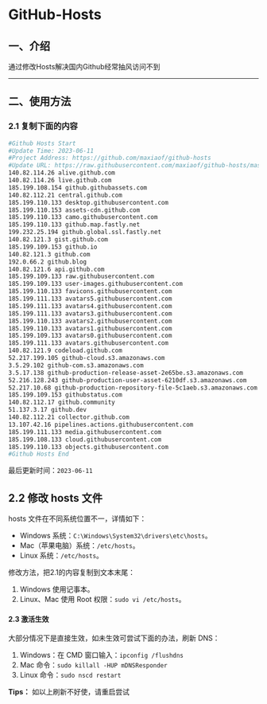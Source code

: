 # GitHub-Hosts

## 一、介绍
通过修改Hosts解决国内Github经常抽风访问不到

---

## 二、使用方法

### 2.1 复制下面的内容
```bash
#Github Hosts Start
#Update Time: 2023-06-11
#Project Address: https://github.com/maxiaof/github-hosts
#Update URL: https://raw.githubusercontent.com/maxiaof/github-hosts/master/hosts
140.82.114.26 alive.github.com
140.82.114.26 live.github.com
185.199.108.154 github.githubassets.com
140.82.112.21 central.github.com
185.199.110.133 desktop.githubusercontent.com
185.199.110.153 assets-cdn.github.com
185.199.110.133 camo.githubusercontent.com
185.199.110.133 github.map.fastly.net
199.232.25.194 github.global.ssl.fastly.net
140.82.121.3 gist.github.com
185.199.109.153 github.io
140.82.121.3 github.com
192.0.66.2 github.blog
140.82.121.6 api.github.com
185.199.109.133 raw.githubusercontent.com
185.199.109.133 user-images.githubusercontent.com
185.199.110.133 favicons.githubusercontent.com
185.199.111.133 avatars5.githubusercontent.com
185.199.111.133 avatars4.githubusercontent.com
185.199.111.133 avatars3.githubusercontent.com
185.199.110.133 avatars2.githubusercontent.com
185.199.110.133 avatars1.githubusercontent.com
185.199.109.133 avatars0.githubusercontent.com
185.199.111.133 avatars.githubusercontent.com
140.82.121.9 codeload.github.com
52.217.199.105 github-cloud.s3.amazonaws.com
3.5.29.102 github-com.s3.amazonaws.com
3.5.17.138 github-production-release-asset-2e65be.s3.amazonaws.com
52.216.128.243 github-production-user-asset-6210df.s3.amazonaws.com
52.217.10.68 github-production-repository-file-5c1aeb.s3.amazonaws.com
185.199.109.153 githubstatus.com
140.82.112.17 github.community
51.137.3.17 github.dev
140.82.112.21 collector.github.com
13.107.42.16 pipelines.actions.githubusercontent.com
185.199.111.133 media.githubusercontent.com
185.199.108.133 cloud.githubusercontent.com
185.199.110.133 objects.githubusercontent.com
#Github Hosts End

```
最后更新时间：`2023-06-11`

## 2.2 修改 hosts 文件
hosts 文件在不同系统位置不一，详情如下：
- Windows 系统：`C:\Windows\System32\drivers\etc\hosts`。
- Mac（苹果电脑）系统：`/etc/hosts`。
- Linux 系统：`/etc/hosts`。

修改方法，把2.1的内容复制到文本末尾：

1. Windows 使用记事本。
2. Linux、Mac 使用 Root 权限：`sudo vi /etc/hosts`。

#### 2.3 激活生效
大部分情况下是直接生效，如未生效可尝试下面的办法，刷新 DNS：

1. Windows：在 CMD 窗口输入：`ipconfig /flushdns`
2. Mac 命令：`sudo killall -HUP mDNSResponder`
3. Linux 命令：`sudo nscd restart`

**Tips：** 如以上刷新不好使，请重启尝试

